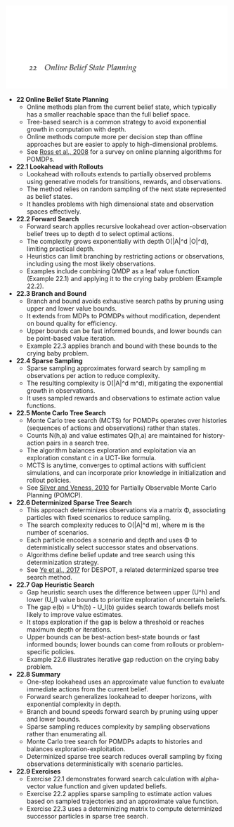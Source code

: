 ![ADFM-22-belief-state-planning-online](ADFM-22-belief-state-planning-online.best.png)

- **22 Online Belief State Planning**
  - Online methods plan from the current belief state, which typically has a smaller reachable space than the full belief space.  
  - Tree-based search is a common strategy to avoid exponential growth in computation with depth.  
  - Online methods compute more per decision step than offline approaches but are easier to apply to high-dimensional problems.  
  - See [Ross et al., 2008](https://jair.org/index.php/jair/article/view/10382) for a survey on online planning algorithms for POMDPs.  
- **22.1 Lookahead with Rollouts**
  - Lookahead with rollouts extends to partially observed problems using generative models for transitions, rewards, and observations.  
  - The method relies on random sampling of the next state represented as belief states.  
  - It handles problems with high dimensional state and observation spaces effectively.  
- **22.2 Forward Search**
  - Forward search applies recursive lookahead over action-observation belief trees up to depth d to select optimal actions.  
  - The complexity grows exponentially with depth O(|A|^d |O|^d), limiting practical depth.  
  - Heuristics can limit branching by restricting actions or observations, including using the most likely observations.  
  - Examples include combining QMDP as a leaf value function (Example 22.1) and applying it to the crying baby problem (Example 22.2).  
- **22.3 Branch and Bound**
  - Branch and bound avoids exhaustive search paths by pruning using upper and lower value bounds.  
  - It extends from MDPs to POMDPs without modification, dependent on bound quality for efficiency.  
  - Upper bounds can be fast informed bounds, and lower bounds can be point-based value iteration.  
  - Example 22.3 applies branch and bound with these bounds to the crying baby problem.  
- **22.4 Sparse Sampling**
  - Sparse sampling approximates forward search by sampling m observations per action to reduce complexity.  
  - The resulting complexity is O(|A|^d m^d), mitigating the exponential growth in observations.  
  - It uses sampled rewards and observations to estimate action value functions.  
- **22.5 Monte Carlo Tree Search**
  - Monte Carlo tree search (MCTS) for POMDPs operates over histories (sequences of actions and observations) rather than states.  
  - Counts N(h,a) and value estimates Q(h,a) are maintained for history-action pairs in a search tree.  
  - The algorithm balances exploration and exploitation via an exploration constant c in a UCT-like formula.  
  - MCTS is anytime, converges to optimal actions with sufficient simulations, and can incorporate prior knowledge in initialization and rollout policies.  
  - See [Silver and Veness, 2010](https://papers.nips.cc/paper_files/paper/2010/file/460fc01cc4459b0b7a4b54b9a014c0d8-Paper.pdf) for Partially Observable Monte Carlo Planning (POMCP).  
- **22.6 Determinized Sparse Tree Search**
  - This approach determinizes observations via a matrix Φ, associating particles with fixed scenarios to reduce sampling.  
  - The search complexity reduces to O(|A|^d m), where m is the number of scenarios.  
  - Each particle encodes a scenario and depth and uses Φ to deterministically select successor states and observations.  
  - Algorithms define belief update and tree search using this determinization strategy.  
  - See [Ye et al., 2017](https://jair.org/index.php/jair/article/view/11066) for DESPOT, a related determinized sparse tree search method.  
- **22.7 Gap Heuristic Search**
  - Gap heuristic search uses the difference between upper (U^h) and lower (U_l) value bounds to prioritize exploration of uncertain beliefs.  
  - The gap e(b) = U^h(b) - U_l(b) guides search towards beliefs most likely to improve value estimates.  
  - It stops exploration if the gap is below a threshold or reaches maximum depth or iterations.  
  - Upper bounds can be best-action best-state bounds or fast informed bounds; lower bounds can come from rollouts or problem-specific policies.  
  - Example 22.6 illustrates iterative gap reduction on the crying baby problem.  
- **22.8 Summary**
  - One-step lookahead uses an approximate value function to evaluate immediate actions from the current belief.  
  - Forward search generalizes lookahead to deeper horizons, with exponential complexity in depth.  
  - Branch and bound speeds forward search by pruning using upper and lower bounds.  
  - Sparse sampling reduces complexity by sampling observations rather than enumerating all.  
  - Monte Carlo tree search for POMDPs adapts to histories and balances exploration-exploitation.  
  - Determinized sparse tree search reduces overall sampling by fixing observations deterministically with scenario particles.  
- **22.9 Exercises**
  - Exercise 22.1 demonstrates forward search calculation with alpha-vector value function and given updated beliefs.  
  - Exercise 22.2 applies sparse sampling to estimate action values based on sampled trajectories and an approximate value function.  
  - Exercise 22.3 uses a determinizing matrix to compute determinized successor particles in sparse tree search.
